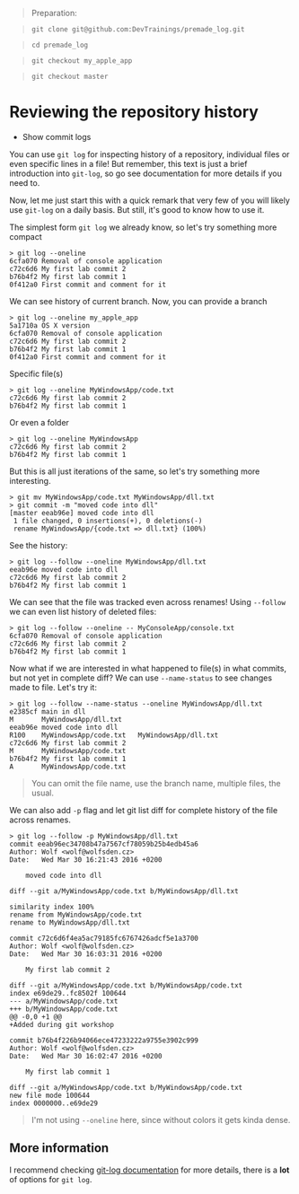 > Preparation:

> `git clone git@github.com:DevTrainings/premade_log.git`

> `cd premade_log`

> `git checkout my_apple_app`

> `git checkout master`

# Reviewing the repository history

* Show commit logs

You can use `git log` for inspecting history of a repository, individual files or even specific lines in a file! But remember, this text is just a brief introduction into `git-log`, so go see documentation for more details if you need to.

Now, let me just start this with a quick remark that very few of you will likely use `git-log` on a daily basis. But still, it's good to know how to use it.

The simplest form `git log` we already know, so let's try something more compact

```
> git log --oneline
6cfa070 Removal of console application
c72c6d6 My first lab commit 2
b76b4f2 My first lab commit 1
0f412a0 First commit and comment for it
```

We can see history of current branch. Now, you can provide a branch

```
> git log --oneline my_apple_app
5a1710a OS X version
6cfa070 Removal of console application
c72c6d6 My first lab commit 2
b76b4f2 My first lab commit 1
0f412a0 First commit and comment for it
```

Specific file(s)
```
> git log --oneline MyWindowsApp/code.txt
c72c6d6 My first lab commit 2
b76b4f2 My first lab commit 1
```

Or even a folder
```
> git log --oneline MyWindowsApp
c72c6d6 My first lab commit 2
b76b4f2 My first lab commit 1
```

But this is all just iterations of the same, so let's try something more interesting.
```
> git mv MyWindowsApp/code.txt MyWindowsApp/dll.txt
> git commit -m "moved code into dll"
[master eeab96e] moved code into dll
 1 file changed, 0 insertions(+), 0 deletions(-)
 rename MyWindowsApp/{code.txt => dll.txt} (100%)
```

See the history:

```
> git log --follow --oneline MyWindowsApp/dll.txt
eeab96e moved code into dll
c72c6d6 My first lab commit 2
b76b4f2 My first lab commit 1
```

We can see that the file was tracked even across renames! Using `--follow` we can even list history of deleted files:

```
> git log --follow --oneline -- MyConsoleApp/console.txt
6cfa070 Removal of console application
c72c6d6 My first lab commit 2
b76b4f2 My first lab commit 1
```

Now what if we are interested in what happened to file(s) in what commits, but not yet in complete diff? We can use `--name-status` to see changes made to file. Let's try it:

```
> git log --follow --name-status --oneline MyWindowsApp/dll.txt
e2385cf main in dll
M       MyWindowsApp/dll.txt
eeab96e moved code into dll
R100    MyWindowsApp/code.txt   MyWindowsApp/dll.txt
c72c6d6 My first lab commit 2
M       MyWindowsApp/code.txt
b76b4f2 My first lab commit 1
A       MyWindowsApp/code.txt
```

> You can omit the file name, use the branch name, multiple files, the usual.

We can also add `-p` flag and let git list diff for complete history of the file across renames.

```
> git log --follow -p MyWindowsApp/dll.txt
commit eeab96ec34708b47a7567cf78059b25b4edb45a6
Author: Wolf <wolf@wolfsden.cz>
Date:   Wed Mar 30 16:21:43 2016 +0200

    moved code into dll

diff --git a/MyWindowsApp/code.txt b/MyWindowsApp/dll.txt

similarity index 100%
rename from MyWindowsApp/code.txt
rename to MyWindowsApp/dll.txt

commit c72c6d6f4ea5ac79185fc6767426adcf5e1a3700
Author: Wolf <wolf@wolfsden.cz>
Date:   Wed Mar 30 16:03:31 2016 +0200

    My first lab commit 2

diff --git a/MyWindowsApp/code.txt b/MyWindowsApp/code.txt
index e69de29..fc8502f 100644
--- a/MyWindowsApp/code.txt
+++ b/MyWindowsApp/code.txt
@@ -0,0 +1 @@
+Added during git workshop

commit b76b4f226b94066ece47233222a9755e3902c999
Author: Wolf <wolf@wolfsden.cz>
Date:   Wed Mar 30 16:02:47 2016 +0200

    My first lab commit 1

diff --git a/MyWindowsApp/code.txt b/MyWindowsApp/code.txt
new file mode 100644
index 0000000..e69de29
```

> I'm not using `--oneline` here, since without colors it gets kinda dense.

## More information

I recommend checking [git-log documentation](https://git-scm.com/docs/git-log) for more details, there is a **lot** of options for `git log`.
